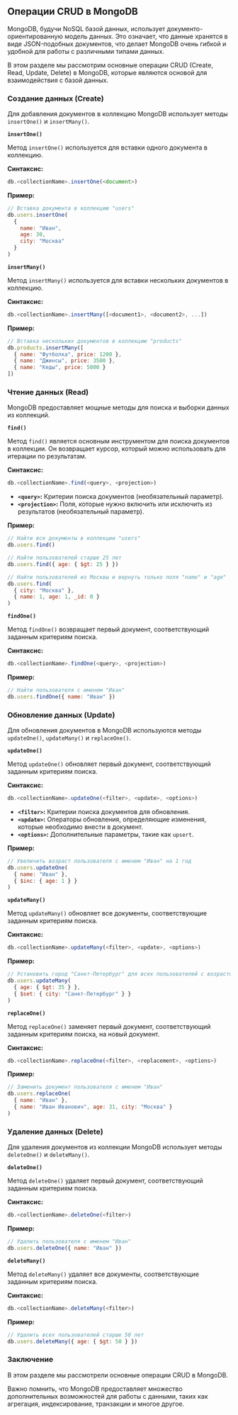 ## Операции CRUD в MongoDB

MongoDB, будучи NoSQL базой данных, использует документо-ориентированную модель данных.  Это означает, что данные хранятся в виде JSON-подобных документов, что делает MongoDB очень гибкой и удобной для работы с различными типами данных. 

В этом разделе мы рассмотрим основные операции CRUD (Create, Read, Update, Delete) в MongoDB, которые являются основой для взаимодействия с базой данных.

### Создание данных (Create)

Для добавления документов в коллекцию MongoDB использует методы `insertOne()` и `insertMany()`.

**`insertOne()`**

Метод `insertOne()` используется для вставки одного документа в коллекцию. 

**Синтаксис:**

```javascript
db.<collectionName>.insertOne(<document>)
```

**Пример:**

```javascript
// Вставка документа в коллекцию "users"
db.users.insertOne(
  { 
    name: "Иван", 
    age: 30, 
    city: "Москва" 
  }
)
```

**`insertMany()`**

Метод `insertMany()` используется для вставки нескольких документов в коллекцию. 

**Синтаксис:**

```javascript
db.<collectionName>.insertMany([<document1>, <document2>, ...])
```

**Пример:**

```javascript
// Вставка нескольких документов в коллекцию "products"
db.products.insertMany([
  { name: "Футболка", price: 1200 },
  { name: "Джинсы", price: 3500 },
  { name: "Кеды", price: 5000 }
])
```

### Чтение данных (Read)

MongoDB предоставляет мощные методы для поиска и выборки данных из коллекций.

**`find()`**

Метод `find()` является основным инструментом для поиска документов в коллекции. Он возвращает курсор, который можно использовать для итерации по результатам.

**Синтаксис:**

```javascript
db.<collectionName>.find(<query>, <projection>)
```

* **`<query>`:**  Критерии поиска документов (необязательный параметр).
* **`<projection>`:**  Поля, которые нужно включить или исключить из результатов (необязательный параметр).

**Пример:**

```javascript
// Найти все документы в коллекции "users"
db.users.find() 

// Найти пользователей старше 25 лет
db.users.find({ age: { $gt: 25 } })

// Найти пользователей из Москвы и вернуть только поля "name" и "age"
db.users.find(
  { city: "Москва" }, 
  { name: 1, age: 1, _id: 0 } 
)
```

**`findOne()`**

Метод `findOne()` возвращает первый документ, соответствующий заданным критериям поиска. 

**Синтаксис:**

```javascript
db.<collectionName>.findOne(<query>, <projection>)
```

**Пример:**

```javascript
// Найти пользователя с именем "Иван"
db.users.findOne({ name: "Иван" })
```

### Обновление данных (Update)

Для обновления документов в MongoDB используются методы `updateOne()`, `updateMany()` и `replaceOne()`.

**`updateOne()`**

Метод `updateOne()` обновляет первый документ, соответствующий заданным критериям поиска.

**Синтаксис:**

```javascript
db.<collectionName>.updateOne(<filter>, <update>, <options>)
```

* **`<filter>`:**  Критерии поиска документов для обновления.
* **`<update>`:**  Операторы обновления, определяющие изменения, которые необходимо внести в документ.
* **`<options>`:** Дополнительные параметры, такие как `upsert`.

**Пример:**

```javascript
// Увеличить возраст пользователя с именем "Иван" на 1 год
db.users.updateOne(
  { name: "Иван" },
  { $inc: { age: 1 } } 
)
```

**`updateMany()`**

Метод `updateMany()` обновляет все документы, соответствующие заданным критериям поиска.

**Синтаксис:**

```javascript
db.<collectionName>.updateMany(<filter>, <update>, <options>)
```

**Пример:**

```javascript
// Установить город "Санкт-Петербург" для всех пользователей с возрастом больше 35 лет
db.users.updateMany(
  { age: { $gt: 35 } }, 
  { $set: { city: "Санкт-Петербург" } } 
)
```

**`replaceOne()`**

Метод `replaceOne()` заменяет первый документ, соответствующий заданным критериям поиска, на новый документ.

**Синтаксис:**

```javascript
db.<collectionName>.replaceOne(<filter>, <replacement>, <options>)
```

**Пример:**

```javascript
// Заменить документ пользователя с именем "Иван"
db.users.replaceOne(
  { name: "Иван" },
  { name: "Иван Иванович", age: 31, city: "Москва" } 
)
```

### Удаление данных (Delete)

Для удаления документов из коллекции MongoDB использует методы `deleteOne()` и `deleteMany()`.

**`deleteOne()`**

Метод `deleteOne()` удаляет первый документ, соответствующий заданным критериям поиска.

**Синтаксис:**

```javascript
db.<collectionName>.deleteOne(<filter>)
```

**Пример:**

```javascript
// Удалить пользователя с именем "Иван"
db.users.deleteOne({ name: "Иван" })
```

**`deleteMany()`**

Метод `deleteMany()` удаляет все документы, соответствующие заданным критериям поиска.

**Синтаксис:**

```javascript
db.<collectionName>.deleteMany(<filter>)
```

**Пример:**

```javascript
// Удалить всех пользователей старше 50 лет
db.users.deleteMany({ age: { $gt: 50 } })
```

### Заключение

В этом разделе мы рассмотрели основные операции CRUD в MongoDB. 

Важно помнить, что MongoDB предоставляет множество дополнительных возможностей для работы с данными, таких как агрегация, индексирование, транзакции и многое другое.